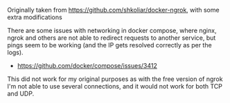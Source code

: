 Originally taken from https://github.com/shkoliar/docker-ngrok, with some extra modifications

There are some issues with networking in docker compose, where nginx, ngrok and others are not able to redirect requests to another service, but pings seem to be working (and the IP gets resolved correctly as per the logs).

- https://github.com/docker/compose/issues/3412

This did not work for my original purposes as with the free version of ngrok I'm not able to use several connections,
and it would not work for both TCP and UDP.